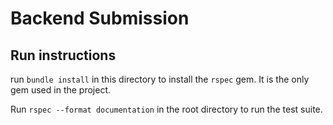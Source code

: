 # Backend Submission

## Run instructions
run `bundle install` in this directory to install the `rspec` gem. It is the only gem used in the project.

Run `rspec --format documentation` in the root directory to run the test suite.

